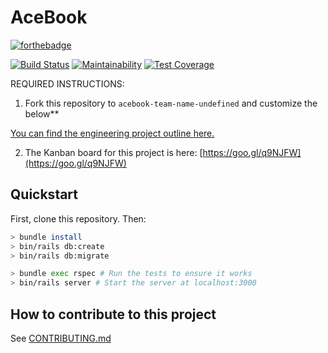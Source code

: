 # AceBook 

[![forthebadge](https://forthebadge.com/images/badges/made-with-ruby.svg)](https://forthebadge.com)

[![Build Status](https://travis-ci.com/teamnameundefined/acebook-team-name-undefined.svg?branch=master)](https://travis-ci.com/teamnameundefined/acebook-team-name-undefined)
[![Maintainability](https://api.codeclimate.com/v1/badges/40d4314cb765e601a78b/maintainability)](https://codeclimate.com/github/teamnameundefined/acebook-team-name-undefined/maintainability)
[![Test Coverage](https://api.codeclimate.com/v1/badges/40d4314cb765e601a78b/test_coverage)](https://codeclimate.com/github/teamnameundefined/acebook-team-name-undefined/test_coverage)

REQUIRED INSTRUCTIONS:

1. Fork this repository to `acebook-team-name-undefined` and customize
the below**

[You can find the engineering project outline here.](https://github.com/makersacademy/course/tree/master/engineering_projects/rails)

2. The Kanban board for this project is here: [https://goo.gl/q9NJFW](https://goo.gl/q9NJFW)	
	
## Quickstart

First, clone this repository. Then:

```bash
> bundle install
> bin/rails db:create
> bin/rails db:migrate

> bundle exec rspec # Run the tests to ensure it works
> bin/rails server # Start the server at localhost:3000
```

## How to contribute to this project
See [CONTRIBUTING.md](CONTRIBUTING.md)
